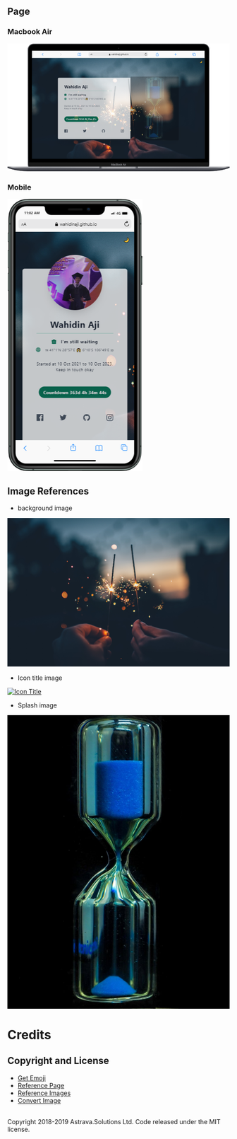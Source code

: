 ## Page
### Macbook Air
![Macbook Air](./assets/img/macbook-air.png)
### Mobile
![Mobile](./assets/img/mobile.png)
## Image References
* background image
<a href="https://unsplash.com/photos/PAykYb-8Er8">

![Profile Card](./assets/img/background.jpg)
</a>
* Icon title image
<a href="https://id.pinterest.com/pin/175992297927051769">

![Icon Title](./assets.img.emoji.png)
</a>
* Splash image
<a href="https://unsplash.com/photos/PAykYb-8Er8">

![Image Unsplash](./assets/img/waiting.jpg)
</a>

# Credits
## Copyright and License
* <a href="https://getemoji.com">Get Emoji</a>
* <a href="https://www.tailwindtoolbox.com/templates/profile-card.png">Reference Page</a>
* <a href="https://unsplash.com">Reference Images</a>
* <a href="https://convert-my-image.com/ImageConverter">Convert Image</a>
<br>
Copyright 2018-2019 Astrava.Solutions Ltd. Code released under the MIT license.

